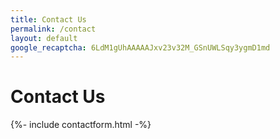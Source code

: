 ```yaml
---
title: Contact Us
permalink: /contact
layout: default
google_recaptcha: 6LdM1gUhAAAAAJxv23v32M_GSnUWLSqy3ygmD1md
---
```


# Contact Us

<div>
  {%- include contactform.html -%}
</div>
